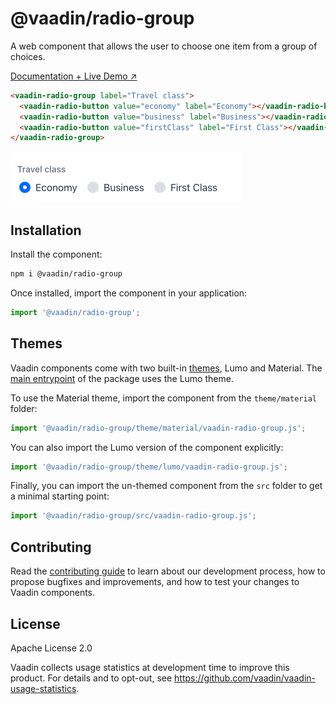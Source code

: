 # @vaadin/radio-group

A web component that allows the user to choose one item from a group of choices.

[Documentation + Live Demo ↗](https://vaadin.com/docs/latest/components/radio-button)

```html
<vaadin-radio-group label="Travel class">
  <vaadin-radio-button value="economy" label="Economy"></vaadin-radio-button>
  <vaadin-radio-button value="business" label="Business"></vaadin-radio-button>
  <vaadin-radio-button value="firstClass" label="First Class"></vaadin-radio-button>
</vaadin-radio-group>
```

[<img src="https://raw.githubusercontent.com/vaadin/web-components/main/packages/radio-group/screenshot.png" width="370" alt="Screenshot of vaadin-radio-group">](https://vaadin.com/docs/latest/components/radio-button)

## Installation

Install the component:

```sh
npm i @vaadin/radio-group
```

Once installed, import the component in your application:

```js
import '@vaadin/radio-group';
```

## Themes

Vaadin components come with two built-in [themes](https://vaadin.com/docs/latest/styling), Lumo and Material.
The [main entrypoint](https://github.com/vaadin/web-components/blob/main/packages/radio-group/vaadin-radio-group.js) of the package uses the Lumo theme.

To use the Material theme, import the component from the `theme/material` folder:

```js
import '@vaadin/radio-group/theme/material/vaadin-radio-group.js';
```

You can also import the Lumo version of the component explicitly:

```js
import '@vaadin/radio-group/theme/lumo/vaadin-radio-group.js';
```

Finally, you can import the un-themed component from the `src` folder to get a minimal starting point:

```js
import '@vaadin/radio-group/src/vaadin-radio-group.js';
```

## Contributing

Read the [contributing guide](https://vaadin.com/docs/latest/contributing/overview) to learn about our development process, how to propose bugfixes and improvements, and how to test your changes to Vaadin components.

## License

Apache License 2.0

Vaadin collects usage statistics at development time to improve this product.
For details and to opt-out, see https://github.com/vaadin/vaadin-usage-statistics.
